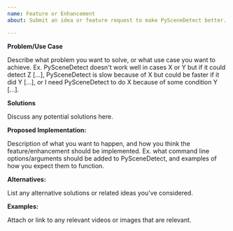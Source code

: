 ```yaml
---
name: Feature or Enhancement
about: Submit an idea or feature request to make PySceneDetect better.

---
```


**Problem/Use Case**

Describe what problem you want to solve, or what use case you want to achieve. Ex. PySceneDetect doesn't work well in cases X or Y but if it could detect Z [...], PySceneDetect is slow because of X but could be faster if it did Y [...], or I need PySceneDetect to do X because of some condition Y [...].

**Solutions**

Discuss any potential solutions here.

**Proposed Implementation:**

Description of what you want to happen, and how you think the feature/enhancement should be implemented. Ex. what command line options/arguments should be added to PySceneDetect, and examples of how you expect them to function.

**Alternatives:**

List any alternative solutions or related ideas you've considered.

**Examples:**

Attach or link to any relevant videos or images that are relevant.

